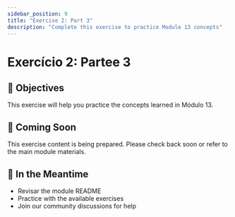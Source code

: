 ```yaml
---
sidebar_position: 9
title: "Exercise 2: Part 3"
description: "Complete this exercise to practice Module 13 concepts"
---
```


# Exercício 2: Partee 3

## 🎯 Objectives

This exercise will help you practice the concepts learned in Módulo 13.

## 📝 Coming Soon

This exercise content is being prepared. Please check back soon or refer to the main module materials.

## 🚀 In the Meantime

- Revisar the module README
- Practice with the available exercises
- Join our community discussions for help
